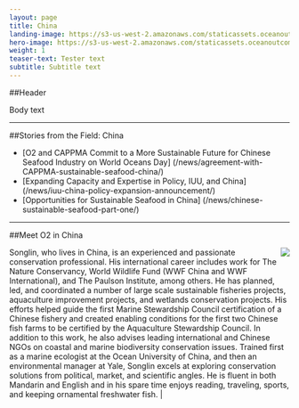```yaml
---
layout: page
title: China
landing-image: https://s3-us-west-2.amazonaws.com/staticassets.oceanoutcomes.org/rollover+images/placeholderrollover.jpg
hero-image: https://s3-us-west-2.amazonaws.com/staticassets.oceanoutcomes.org/hero+photos/placeholderhero.jpg
weight: 1
teaser-text: Tester text
subtitle: Subtitle text
---
```


##Header

Body text

---
##Stories from the Field: China

* [O2 and CAPPMA Commit to a More Sustainable Future for Chinese Seafood Industry on World Oceans Day] (/news/agreement-with-CAPPMA-sustainable-seafood-china/)
* [Expanding Capacity and Expertise in Policy, IUU, and China] (/news/iuu-china-policy-expansion-announcement/)
* [Opportunities for Sustainable Seafood in China] (/news/chinese-sustainable-seafood-part-one/)

---

##Meet O2 in China

<img align="right" src="https://s3-us-west-2.amazonaws.com/staticassets.oceanoutcomes.org/staff+photos/songlinstaffphoto.jpg"> Songlin, who lives in China, is an experienced and passionate conservation professional. His international career includes work for The Nature Conservancy, World Wildlife Fund (WWF China and WWF International), and The Paulson Institute, among others. He has planned, led, and coordinated a number of large scale sustainable fisheries projects, aquaculture improvement projects, and wetlands conservation projects. His efforts helped guide the first Marine Stewardship Council certification of a Chinese fishery and created enabling conditions for the first two Chinese fish farms to be certified by the Aquaculture Stewardship Council. In addition to this work, he also advises leading international and Chinese NGOs on coastal and marine biodiversity conservation issues. Trained first as a marine ecologist at the Ocean University of China, and then an environmental manager at Yale, Songlin excels at exploring conservation solutions from political, market, and scientific angles. He is fluent in both Mandarin and English and in his spare time enjoys reading, traveling, sports, and keeping ornamental freshwater fish. |
